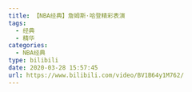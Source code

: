```yaml
---
title: 【NBA经典】詹姆斯·哈登精彩表演
tags:
  - 经典
  - 精华
categories:
  - NBA经典
type: bilibili
date: 2020-03-28 15:57:45
url: https://www.bilibili.com/video/BV1B64y1M762/
---
```


<!-- more -->